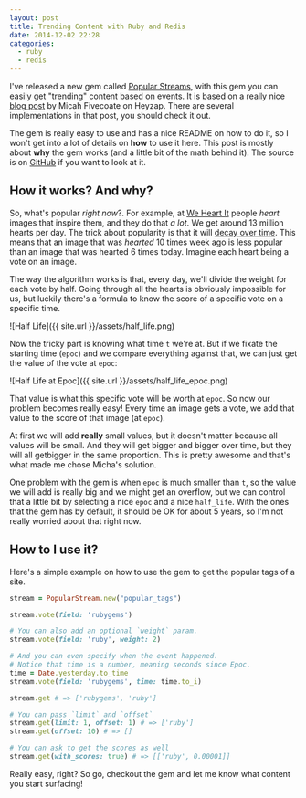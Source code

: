 ```yaml
---
layout: post
title: Trending Content with Ruby and Redis
date: 2014-12-02 22:28
categories:
  - ruby
  - redis
---
```


I've released a new gem called [Popular Streams][1], with this gem you can easily
get "trending" content based on events. It is based on a really nice [blog post][2]
by Micah Fivecoate on Heyzap. There are several implementations in that post, you
should check it out.

The gem is really easy to use and has a nice README on how to do it, so I won't get
into a lot of details on **how** to use it here. This post is mostly about **why**
the gem works (and a little bit of the math behind it). The source is on
[GitHub][1] if you want to look at it.

## How it works? And why?

So, what's popular *right now*?. For example, at [We Heart It][whi] people *heart*
images that inspire them, and they do that *a lot*. We get around 13 million hearts
per day. The trick about popularity is that it will [decay over time][3]. This means
that an image that was *hearted* 10 times week ago is less popular than an image
that was hearted 6 times today. Imagine each heart being a vote on an image.

The way the algorithm works is that, every day, we'll divide the weight for each
vote by half. Going through all the hearts is obviously impossible for us, but
luckily there's a formula to know the score of a specific vote on a specific time.

![Half Life]({{ site.url }}/assets/half_life.png)

Now the tricky part is knowing what time `t` we're at. But if we fixate the starting
time (`epoc`) and we compare everything against that, we can just get the value of
the vote at `epoc`:

![Half Life at Epoc]({{ site.url }}/assets/half_life_epoc.png)

That value is what this specific vote will be worth at `epoc`. So now our problem
becomes really easy! Every time an image gets a vote, we add that value to the
score of that image (at `epoc`).

At first we will add **really** small values, but it doesn't matter because all
values will be small. And they will get bigger and bigger over time, but they will
all getbigger in the same proportion. This is pretty awesome and that's what made
me chose Micha's solution.

One problem with the gem is when `epoc` is much smaller than `t`, so the value we
will add is really big and we might get an overflow, but we can control that a
little bit by selecting a nice `epoc` and a nice `half_life`. With the ones that
the gem has by default, it should be OK for about 5 years, so I'm not really worried
about that right now.

## How to I use it?

Here's a simple example on how to use the gem to get the popular tags of a site.

```ruby
stream = PopularStream.new("popular_tags")

stream.vote(field: 'rubygems')

# You can also add an optional `weight` param.
stream.vote(field: 'ruby', weight: 2)

# And you can even specify when the event happened.
# Notice that time is a number, meaning seconds since Epoc.
time = Date.yesterday.to_time
stream.vote(field: 'rubygems', time: time.to_i)

stream.get # => ['rubygems', 'ruby']

# You can pass `limit` and `offset`
stream.get(limit: 1, offset: 1) # => ['ruby']
stream.get(offset: 10) # => []

# You can ask to get the scores as well
stream.get(with_scores: true) # => [['ruby', 0.00001]]
```

Really easy, right? So go, checkout the gem and let me know what content you
start surfacing!

[1]: https://github.com/nhocki/popular_streams
[2]: http://stdout.heyzap.com/2013/04/08/surfacing-interesting-content/
[3]: http://en.wikipedia.org/wiki/Exponential_decay
[whi]: http://weheartit.com
